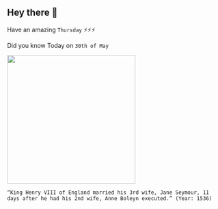 ## Hey there 👋
Have an amazing `Thursday` ⚡⚡⚡

Did you know Today on `30th of May`
 
 [<img src="https://upload.wikimedia.org/wikipedia/commons/thumb/3/3d/Family_of_Henry_VIII_c_1545_detail.jpg/1280px-Family_of_Henry_VIII_c_1545_detail.jpg" width="300" />](https://en.wikipedia.org/wiki/Wives_of_Henry_VIII) 
 ```
“King Henry VIII of England married his 3rd wife, Jane Seymour, 11 days after he had his 2nd wife, Anne Boleyn executed.” (Year: 1536)
```

